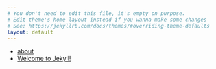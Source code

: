 ```yaml
---
# You don't need to edit this file, it's empty on purpose.
# Edit theme's home layout instead if you wanna make some changes
# See: https://jekyllrb.com/docs/themes/#overriding-theme-defaults
layout: default
---
```


- [about](/about/index.html)
- [Welcome to Jekyll!](/jekyll/update/2016/12/23/welcome-to-jekyll.html)
